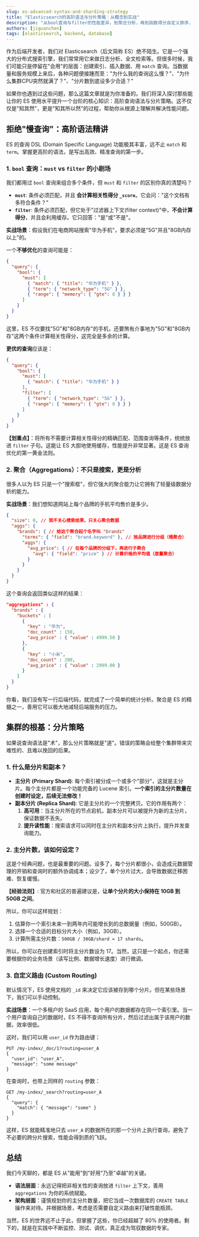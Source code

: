 ```yaml
---
slug: es-advanced-syntax-and-sharding-strategy
title: "Elasticsearch的高阶语法与分片策略：从概念到实战"
description: "从bool查询与filter的性能差异，到聚合分析，再到函数得分自定义排序，深入讲解ES高阶语法。同时探讨主分片与副本的核心策略、自定义路由等，助你从根源上解决ES性能问题。"
authors: [jiguanchen]
tags: [elasticsearch, backend, database]
---
```


作为后端开发者，我们对 Elasticsearch（后文简称 ES）绝不陌生。它是一个强大的分布式搜索引擎，我们常常用它来做日志分析、全文检索等。但很多时候，我们可能只是停留在"会用"的层面：创建索引、插入数据、用 `match` 查询。当数据量和服务规模上来后，各种问题便接踵而至："为什么我的查询这么慢？"、"为什么集群CPU突然就满了？"、"分片数到底设多少合适？"

如果你也遇到过这些问题，那么这篇文章就是为你准备的。我们将深入探讨那些能让你的 ES 使用水平提升一个台阶的核心知识：高阶查询语法与分片策略。这不仅仅是"知其然"，更是"知其所以然"的过程，帮助你从根源上理解并解决性能问题。

<!-- truncate -->

## 拒绝"慢查询"：高阶语法精讲

ES 的查询 DSL (Domain Specific Language) 功能极其丰富，远不止 `match` 和 `term`。掌握更高阶的语法，是写出高效、精准查询的第一步。

### 1. `bool` 查询：`must` vs `filter` 的小剧场

我们都用过 `bool` 查询来组合多个条件，但 `must` 和 `filter` 的区别你真的清楚吗？

- **`must`**: 条件必须匹配，并且 **会计算相关性得分 `_score`**。它会问："这个文档有多符合条件？"
- **`filter`**: 条件必须匹配，但它处于"过滤器上下文(filter context)"中，**不会计算得分**，并且会利用缓存。它只回答："是"或"不是"。

**实战场景**：假设我们在电商网站搜索"华为手机"，要求必须是"5G"并且"8GB内存以上"的。

一个**不够优化**的查询可能是：
```json
{
  "query": {
    "bool": {
      "must": [
        { "match": { "title": "华为手机" } },
        { "term": { "network_type": "5G" } },
        { "range": { "memory": { "gte": 8 } } }
      ]
    }
  }
}
```
这里，ES 不仅要找"5G"和"8GB内存"的手机，还要煞有介事地为"5G"和"8GB内存"这两个条件计算相关性得分，这完全是多余的计算。

**更优的查询**应该是：
```json
{
  "query": {
    "bool": {
      "must": [
        { "match": { "title": "华为手机" } }
      ],
      "filter": [
        { "term": { "network_type": "5G" } },
        { "range": { "memory": { "gte": 8 } } }
      ]
    }
  }
}
```
**【划重点】**：将所有不需要计算相关性得分的精确匹配、范围查询等条件，统统放进 `filter` 子句。这能让 ES 大胆地使用缓存，性能提升非常显著。这是 ES 查询优化的第一黄金法则。

### 2. 聚合（Aggregations）：不只是搜索，更是分析

很多人以为 ES 只是一个"搜索框"，但它强大的聚合能力让它拥有了轻量级数据分析的能力。

**实战场景**：我们想知道网站上每个品牌的手机平均售价是多少。

```json
{
  "size": 0, // 我不关心搜索结果，只关心聚合数据
  "aggs": {
    "brands": { // 给这个聚合起个名字叫 "brands"
      "terms": { "field": "brand.keyword" }, // 按品牌进行分组（桶聚合）
      "aggs": {
        "avg_price": { // 在每个品牌的分组下，再进行子聚合
          "avg": { "field": "price" } // 计算价格的平均值（度量聚合）
        }
      }
    }
  }
}
```
这个查询会返回类似这样的结果：
```json
"aggregations" : {
  "brands" : {
    "buckets" : [
      {
        "key" : "华为",
        "doc_count" : 150,
        "avg_price" : { "value" : 4999.50 }
      },
      {
        "key" : "小米",
        "doc_count" : 200,
        "avg_price" : { "value" : 2999.00 }
      }
    ]
  }
}
```
你看，我们没有写一行后端代码，就完成了一个简单的统计分析。聚合是 ES 的精髓之一，善用它可以极大地减轻后端服务的压力。


## 集群的根基：分片策略

如果说查询语法是"术"，那么分片策略就是"道"。错误的策略会给整个集群带来灾难性的、且难以挽回的后果。

### 1. 什么是分片和副本？

- **主分片 (Primary Shard)**: 每个索引被分成一个或多个"部分"，这就是主分片。每个主分片都是一个功能完备的 Lucene 索引。**一个索引的主分片数量在创建时设定，后续无法修改！**
- **副本分片 (Replica Shard)**: 它是主分片的一个完整拷贝。它的作用有两个：
    1.  **高可用**：当主分片所在的节点宕机，副本分片可以被提升为新的主分片，保证数据不丢失。
    2.  **提升读性能**：搜索请求可以同时在主分片和副本分片上执行，提升并发查询能力。

### 2. 主分片数，该如何设定？

这是个经典问题，也是最重要的问题。设多了，每个分片都很小，会造成元数据管理的开销和查询时的额外协调成本；设少了，单个分片过大，会导致数据迁移困难、恢复缓慢。

**【经验法则】**: 官方和社区的普遍建议是，**让单个分片的大小保持在 10GB 到 50GB 之间**。

所以，你可以这样规划：
1.  估算你一个索引未来一到两年内可能增长到的总数据量（例如，500GB）。
2.  选择一个合适的目标分片大小（例如，30GB）。
3.  计算所需主分片数：`500GB / 30GB/shard ≈ 17 shards`。

所以，你可以在创建索引时将主分片数设为 17。当然，这只是一个起点，你还需要根据你的业务场景（读写比例、数据增长速度）进行微调。

### 3. 自定义路由 (Custom Routing)

默认情况下，ES 使用文档的 `_id` 来决定它应该被存到哪个分片。但在某些场景下，我们可以手动控制。

**实战场景**：一个多租户的 SaaS 应用，每个用户的数据都存在同一个索引里。当一个用户查询自己的数据时，ES 不得不查询所有分片，然后过滤出属于该用户的数据，效率很低。

这时，我们可以用 `user_id` 作为路由键：
```
PUT /my-index/_doc/1?routing=user_A
{
  "user_id": "user_A",
  "message": "some message"
}
```
在查询时，也带上同样的 `routing` 参数：
```
GET /my-index/_search?routing=user_A
{
  "query": {
    "match": { "message": "some" }
  }
}
```
这样，ES 就能精准地只去 `user_A` 的数据所在的那一个分片上执行查询，避免了不必要的跨分片搜索，性能会得到质的飞跃。

## 总结

我们今天聊的，都是 ES 从"能用"到"好用"乃至"卓越"的关键。

- **语法层面**：永远记得把非相关性的查询放进 `filter` 上下文，善用 `aggregations` 为你的系统赋能。
- **架构层面**：谨慎规划你的主分片数量，把它当成一次数据库的 `CREATE TABLE` 操作来对待。并根据场景，考虑是否需要自定义路由来打破性能瓶颈。

当然，ES 的世界远不止于此，但掌握了这些，你已经超越了 80% 的使用者。剩下的，就是在实践中不断监控、测试、调优，真正成为驾驭数据的专家。 